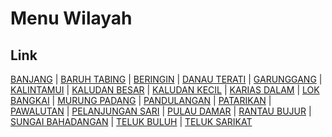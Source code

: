 # Menu Wilayah

## Link

[BANJANG](https://github.com/gigit-pemilu/pemilu-2024-63-kalimantan-selatan/tree/main/pilpres/hitung-suara/sub/63-kalimantan-selatan/sub/08-hulu-sungai-utara/sub/07-banjang/sub/2001-banjang)
 | 
[BARUH TABING](https://github.com/gigit-pemilu/pemilu-2024-63-kalimantan-selatan/tree/main/pilpres/hitung-suara/sub/63-kalimantan-selatan/sub/08-hulu-sungai-utara/sub/07-banjang/sub/2007-baruh-tabing)
 | 
[BERINGIN](https://github.com/gigit-pemilu/pemilu-2024-63-kalimantan-selatan/tree/main/pilpres/hitung-suara/sub/63-kalimantan-selatan/sub/08-hulu-sungai-utara/sub/07-banjang/sub/2010-beringin)
 | 
[DANAU TERATI](https://github.com/gigit-pemilu/pemilu-2024-63-kalimantan-selatan/tree/main/pilpres/hitung-suara/sub/63-kalimantan-selatan/sub/08-hulu-sungai-utara/sub/07-banjang/sub/2005-danau-terati)
 | 
[GARUNGGANG](https://github.com/gigit-pemilu/pemilu-2024-63-kalimantan-selatan/tree/main/pilpres/hitung-suara/sub/63-kalimantan-selatan/sub/08-hulu-sungai-utara/sub/07-banjang/sub/2006-garunggang)
 | 
[KALINTAMUI](https://github.com/gigit-pemilu/pemilu-2024-63-kalimantan-selatan/tree/main/pilpres/hitung-suara/sub/63-kalimantan-selatan/sub/08-hulu-sungai-utara/sub/07-banjang/sub/2011-kalintamui)
 | 
[KALUDAN BESAR](https://github.com/gigit-pemilu/pemilu-2024-63-kalimantan-selatan/tree/main/pilpres/hitung-suara/sub/63-kalimantan-selatan/sub/08-hulu-sungai-utara/sub/07-banjang/sub/2018-kaludan-besar)
 | 
[KALUDAN KECIL](https://github.com/gigit-pemilu/pemilu-2024-63-kalimantan-selatan/tree/main/pilpres/hitung-suara/sub/63-kalimantan-selatan/sub/08-hulu-sungai-utara/sub/07-banjang/sub/2017-kaludan-kecil)
 | 
[KARIAS DALAM](https://github.com/gigit-pemilu/pemilu-2024-63-kalimantan-selatan/tree/main/pilpres/hitung-suara/sub/63-kalimantan-selatan/sub/08-hulu-sungai-utara/sub/07-banjang/sub/2015-karias-dalam)
 | 
[LOK BANGKAI](https://github.com/gigit-pemilu/pemilu-2024-63-kalimantan-selatan/tree/main/pilpres/hitung-suara/sub/63-kalimantan-selatan/sub/08-hulu-sungai-utara/sub/07-banjang/sub/2013-lok-bangkai)
 | 
[MURUNG PADANG](https://github.com/gigit-pemilu/pemilu-2024-63-kalimantan-selatan/tree/main/pilpres/hitung-suara/sub/63-kalimantan-selatan/sub/08-hulu-sungai-utara/sub/07-banjang/sub/2008-murung-padang)
 | 
[PANDULANGAN](https://github.com/gigit-pemilu/pemilu-2024-63-kalimantan-selatan/tree/main/pilpres/hitung-suara/sub/63-kalimantan-selatan/sub/08-hulu-sungai-utara/sub/07-banjang/sub/2004-pandulangan)
 | 
[PATARIKAN](https://github.com/gigit-pemilu/pemilu-2024-63-kalimantan-selatan/tree/main/pilpres/hitung-suara/sub/63-kalimantan-selatan/sub/08-hulu-sungai-utara/sub/07-banjang/sub/2002-patarikan)
 | 
[PAWALUTAN](https://github.com/gigit-pemilu/pemilu-2024-63-kalimantan-selatan/tree/main/pilpres/hitung-suara/sub/63-kalimantan-selatan/sub/08-hulu-sungai-utara/sub/07-banjang/sub/2019-pawalutan)
 | 
[PELANJUNGAN SARI](https://github.com/gigit-pemilu/pemilu-2024-63-kalimantan-selatan/tree/main/pilpres/hitung-suara/sub/63-kalimantan-selatan/sub/08-hulu-sungai-utara/sub/07-banjang/sub/2012-pelanjungan-sari)
 | 
[PULAU DAMAR](https://github.com/gigit-pemilu/pemilu-2024-63-kalimantan-selatan/tree/main/pilpres/hitung-suara/sub/63-kalimantan-selatan/sub/08-hulu-sungai-utara/sub/07-banjang/sub/2020-pulau-damar)
 | 
[RANTAU BUJUR](https://github.com/gigit-pemilu/pemilu-2024-63-kalimantan-selatan/tree/main/pilpres/hitung-suara/sub/63-kalimantan-selatan/sub/08-hulu-sungai-utara/sub/07-banjang/sub/2016-rantau-bujur)
 | 
[SUNGAI BAHADANGAN](https://github.com/gigit-pemilu/pemilu-2024-63-kalimantan-selatan/tree/main/pilpres/hitung-suara/sub/63-kalimantan-selatan/sub/08-hulu-sungai-utara/sub/07-banjang/sub/2014-sungai-bahadangan)
 | 
[TELUK BULUH](https://github.com/gigit-pemilu/pemilu-2024-63-kalimantan-selatan/tree/main/pilpres/hitung-suara/sub/63-kalimantan-selatan/sub/08-hulu-sungai-utara/sub/07-banjang/sub/2003-teluk-buluh)
 | 
[TELUK SARIKAT](https://github.com/gigit-pemilu/pemilu-2024-63-kalimantan-selatan/tree/main/pilpres/hitung-suara/sub/63-kalimantan-selatan/sub/08-hulu-sungai-utara/sub/07-banjang/sub/2009-teluk-sarikat)

